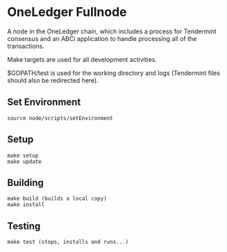 # OneLedger Fullnode

A node in the OneLedger chain, which includes a process for Tendermint consensus and an ABCi application to handle processing all of the transactions.

Make targets are used for all development activities. 

$GOPATH/test is used for the working directory and logs (Tendermint files should also be redirected here).

## Set Environment

    source node/scripts/setEnvironment

## Setup

	make setup
	make update
	
## Building

	make build (builds a local copy)
	make install
	
## Testing
	make test (stops, installs and runs...)


